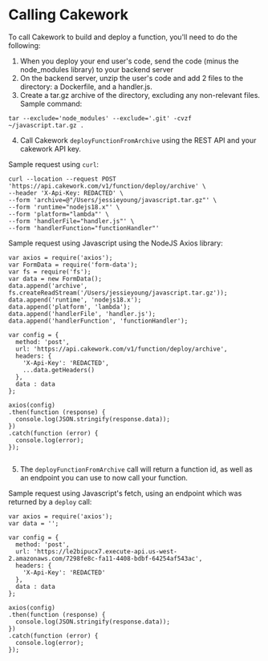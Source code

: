 # Calling Cakework

To call Cakework to build and deploy a function, you'll need to do the following:
1.  When you deploy your end user's code, send the code (minus the node_modules library) to your backend server
2. On the backend server, unzip the user's code and add 2 files to the directory: a Dockerfile, and a handler.js. 
3. Create a tar.gz archive of the directory, excluding any non-relevant files. Sample command:
```
tar --exclude='node_modules' --exclude='.git' -cvzf ~/javascript.tar.gz .
```

4. Call Cakework `deployFunctionFromArchive` using the REST API and your cakework API key. 

Sample request using `curl`: 
```
curl --location --request POST 'https://api.cakework.com/v1/function/deploy/archive' \
--header 'X-Api-Key: REDACTED' \
--form 'archive=@"/Users/jessieyoung/javascript.tar.gz"' \
--form 'runtime="nodejs18.x"' \
--form 'platform="lambda"' \
--form 'handlerFile="handler.js"' \
--form 'handlerFunction="functionHandler"'
```

Sample request using Javascript using the NodeJS Axios library:
```
var axios = require('axios');
var FormData = require('form-data');
var fs = require('fs');
var data = new FormData();
data.append('archive', fs.createReadStream('/Users/jessieyoung/javascript.tar.gz'));
data.append('runtime', 'nodejs18.x');
data.append('platform', 'lambda');
data.append('handlerFile', 'handler.js');
data.append('handlerFunction', 'functionHandler');

var config = {
  method: 'post',
  url: 'https://api.cakework.com/v1/function/deploy/archive',
  headers: { 
    'X-Api-Key': 'REDACTED', 
    ...data.getHeaders()
  },
  data : data
};

axios(config)
.then(function (response) {
  console.log(JSON.stringify(response.data));
})
.catch(function (error) {
  console.log(error);
});


```

5. The `deployFunctionFromArchive` call will return a function id, as well as an endpoint you can use to now call your function.

Sample request using Javascript's fetch, using an endpoint which was returned by a `deploy` call:
```
var axios = require('axios');
var data = '';

var config = {
  method: 'post',
  url: 'https://le2bipucx7.execute-api.us-west-2.amazonaws.com/7298fe8c-fa11-4408-bdbf-64254af543ac',
  headers: { 
    'X-Api-Key': 'REDACTED'
  },
  data : data
};

axios(config)
.then(function (response) {
  console.log(JSON.stringify(response.data));
})
.catch(function (error) {
  console.log(error);
});

```



